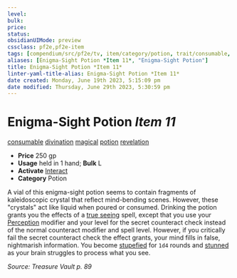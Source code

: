 ```yaml
---
level:
bulk:
price:
status:
obsidianUIMode: preview
cssclass: pf2e,pf2e-item
tags: [compendium/src/pf2e/tv, item/category/potion, trait/consumable, trait/divination, trait/magical, trait/potion, trait/revelation]
aliases: [Enigma-Sight Potion *Item 11*, "Enigma-Sight Potion"]
title: Enigma-Sight Potion *Item 11*
linter-yaml-title-alias: Enigma-Sight Potion *Item 11*
date created: Monday, June 19th 2023, 5:15:09 pm
date modified: Thursday, June 29th 2023, 5:30:59 pm
---
```


# Enigma-Sight Potion *Item 11*

[consumable](rules/traits/consumable.md) [divination](rules/traits/divination.md) [magical](rules/traits/magical.md) [potion](rules/traits/potion.md) [revelation](rules/traits/revelation.md)  

- **Price** 250 gp
- **Usage** held in 1 hand; **Bulk** L
- **Activate** [Interact](rules/actions/interact.md)
- **Category** Potion

A vial of this enigma-sight potion seems to contain fragments of kaleidoscopic crystal that reflect mind-bending scenes. However, these "crystals" act like liquid when poured or consumed. Drinking the potion grants you the effects of a [true seeing](compendium/spells/true-seeing.md) spell, except that you use your [Perception](compendium/skills.md#Perception) modifier and your level for the secret counteract check instead of the normal counteract modifier and spell level. However, if you critically fail the secret counteract check the effect grants, your mind fills in false, nightmarish information. You become [stupefied](rules/conditions.md#Stupefied) for `1d4` rounds and [stunned](rules/conditions.md#Stunned) as your brain struggles to process what you see.

*Source: Treasure Vault p. 89*
